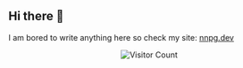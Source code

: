 ## Hi there 👋

I am bored to write anything here so check my site: [nnpg.dev](https://nnpg.dev/)

<div align="center">
  
![Visitor Count](https://komarev.com/ghpvc/?username=realnnpg&color=blueviolet&style=flat-square)

</div>
